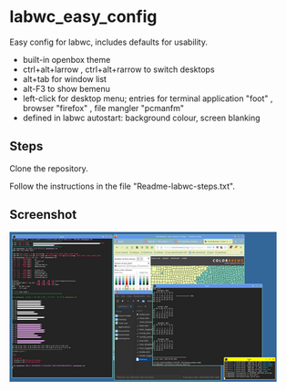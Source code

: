 # labwc_easy_config
Easy config for labwc, includes defaults for usability.

* built-in openbox theme
* ctrl+alt+larrow , ctrl+alt+rarrow to switch desktops
* alt+tab for window list
* alt-F3 to show bemenu
* left-click for desktop menu; entries for terminal application "foot" , browser "firefox" , file mangler "pcmanfm"
* defined in labwc autostart: background colour, screen blanking

## Steps

Clone the repository. 

Follow the instructions in the file "Readme-labwc-steps.txt". 

## Screenshot

<img src="https://github.com/viviparous/labwc_easy_config/blob/main/screenshot2.png"/>
